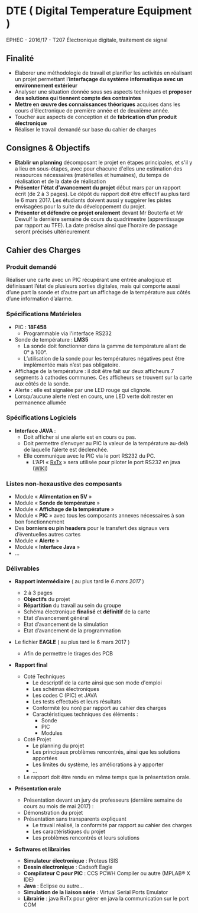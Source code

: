 # DTE ( Digital Temperature Equipment )
EPHEC - 2016/17 - T207 Électronique digitale, traitement de signal

## Finalité
* Elaborer une méthodologie de travail et planifier les activités en réalisant un projet permettant l’**interfaçage du système informatique avec un environnement extérieur**
* Analyser une situation donnée sous ses aspects techniques et **proposer des solutions qui tiennent compte des contraintes**
* **Mettre en œuvre des connaissances théoriques** acquises dans les cours d’électronique de première année et de deuxième année.
* Toucher aux aspects de conception et de **fabrication d’un produit électronique**
* Réaliser le travail demandé sur base du cahier de charges

## Consignes & Objectifs

* **Etablir un planning** décomposant le projet en étapes principales, et s'il y a lieu en sous-étapes, avec pour chacune d'elles une estimation des ressources nécessaires (matérielles et humaines), du temps de réalisation et de la date de réalisation
* **Présenter l'état d'avancement du projet** début mars par un rapport écrit (de 2 à 3 pages). Le dépôt du rapport doit être effectif au plus tard le 6 mars 2017. Les étudiants doivent aussi y suggérer les pistes envisagées pour la suite du développement du projet.
* **Présenter et défendre ce projet oralement** devant Mr Bouterfa et Mr Dewulf la dernière semaine de cours du quadrimestre (apprentissage par rapport au TFE). La date précise ainsi que l’horaire de passage seront précisés ultérieurement

## Cahier des Charges
### Produit demandé
Réaliser une carte avec un PIC récupérant une entrée analogique et définissant l’état de plusieurs sorties digitales, mais qui comporte aussi d’une part la sonde et d’autre part un affichage de la température aux côtés d’une information d’alarme.

### Spécifications Matérieles
* PIC : **18F458**
  * Programmable via l'interface RS232
* Sonde de température : **LM35**
  * La sonde doit fonctionner dans la gamme de température allant de 0° à 100°.
  * L’utilisation de la sonde pour les températures négatives peut être implémentée mais n’est pas obligatoire.
* Affichage de la température : il doit être fait sur deux afficheurs 7 segments à cathodes communes. Ces afficheurs se trouvent sur la carte aux côtés de la sonde.
* Alerte : elle est signalée par une LED rouge qui clignote.
* Lorsqu’aucune alerte n’est en cours, une LED verte doit rester en permanence allumée

### Spécifications Logiciels
* **Interface JAVA** : 
  * Doit afficher si une alerte est en cours ou pas. 
  * Doit permettre d’envoyer au PIC la valeur de la température au-delà de laquelle l’alerte est déclenchée.
  * Elle communique avec le PIC via le port RS232 du PC.
    * L’API « [RxTx](http://users.frii.com/jarvi/rxtx/) » sera utilisée pour piloter le port RS232 en java ([WIKI](http://rxtx.qbang.org/wiki/index.php/Main_Page))

### Listes non-hexaustive des composants
* Module « **Alimentation en 5V** »
* Module « **Sonde de température** »
* Module « **Affichage de la température** »
* Module « **PIC** » avec tous les composants annexes nécessaires à son bon fonctionnement
* Des **borniers ou pin headers** pour le transfert des signaux vers d’éventuelles autres cartes
* Module « **Alerte** »
* Module « **Interface Java** »
* ...

### Délivrables
* **Rapport intermédiaire** ( au plus tard le *6 mars 2017* )
  * 2 à 3 pages
  * **Objectifs** du projet
  * **Répartition** du travail au sein du groupe
  * Schéma électronique **finalisé** et **définitif** de la carte
  * Etat d’avancement général
  * Etat d’avancement de la simulation
  * Etat d’avancement de la programmation
* Le fichier **EAGLE** ( au plus tard le 6 mars 2017 )
  * Afin de permettre le tirages des PCB

* **Rapport final**
  * Coté Techniques
    * Le descriptif de la carte ainsi que son mode d'emploi
    * Les schémas électroniques
    * Les codes C (PIC) et JAVA
    * Les tests effectués et leurs résultats
    * Conformité (ou non) par rapport au cahier des charges
    * Caractéristiques techniques des éléments :
      * Sonde
      * PIC
      * Modules
  * Coté Projet
    * Le planning du projet
    * Les principaux problèmes rencontrés, ainsi que les solutions apportées
    * Les limites du système, les améliorations à y apporter
    * …
  * Le rapport doit être rendu en même temps que la présentation orale.

* **Présentation orale**
  * Présentation devant un jury de professeurs (dernière semaine de cours au mois de mai 2017) :
  * Démonstration du projet
  * Présentation sans transparents expliquant
    * Le travail réalisé, la conformité par rapport au cahier des charges
    * Les caractéristiques du projet
    * Les problèmes rencontrés et leurs solutions

    
* **Softwares et librairies**
  * **Simulateur électronique** : Proteus ISIS
  * **Dessin électronique** : Cadsoft Eagle
  * **Compilateur C pour PIC** : CCS PCWH Compiler ou autre (MPLAB® X IDE)
  * **Java** : Eclipse ou autre…
  * **Simulation de la liaison série** : Virtual Serial Ports Emulator
  * **Librairie** : java RxTx pour gérer en java la communication sur le port COM



